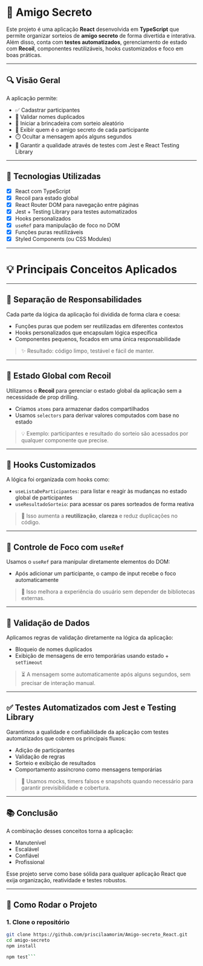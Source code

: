 # 🎁 Amigo Secreto

Este projeto é uma aplicação **React** desenvolvida em **TypeScript** que permite organizar sorteios de **amigo secreto** de forma divertida e interativa.  
Além disso, conta com **testes automatizados**, gerenciamento de estado com **Recoil**, componentes reutilizáveis, hooks customizados e foco em boas práticas.

---

## 🔍 Visão Geral

A aplicação permite:

- ✅ Cadastrar participantes
- 🔁 Validar nomes duplicados
- 🎲 Iniciar a brincadeira com sorteio aleatório
- 👀 Exibir quem é o amigo secreto de cada participante
- ⏱️ Ocultar a mensagem após alguns segundos
- 🧪 Garantir a qualidade através de testes com Jest e React Testing Library

---

## 🧰 Tecnologias Utilizadas

- [x] React com TypeScript  
- [x] Recoil para estado global  
- [x] React Router DOM para navegação entre páginas  
- [x] Jest + Testing Library para testes automatizados  
- [x] Hooks personalizados  
- [x] `useRef` para manipulação de foco no DOM  
- [x] Funções puras reutilizáveis  
- [x] Styled Components (ou CSS Modules)  

---

# 💡 Principais Conceitos Aplicados
---

## 🧱 Separação de Responsabilidades

Cada parte da lógica da aplicação foi dividida de forma clara e coesa:

- Funções puras que podem ser reutilizadas em diferentes contextos
- Hooks personalizados que encapsulam lógica específica
- Componentes pequenos, focados em uma única responsabilidade

> ✨ Resultado: código limpo, testável e fácil de manter.

---

## 🔗 Estado Global com Recoil

Utilizamos o **Recoil** para gerenciar o estado global da aplicação sem a necessidade de prop drilling.

- Criamos `atoms` para armazenar dados compartilhados
- Usamos `selectors` para derivar valores computados com base no estado

> 💡 Exemplo: participantes e resultado do sorteio são acessados por qualquer componente que precise.

---

## 🧠 Hooks Customizados

A lógica foi organizada com hooks como:

- `useListaDeParticipantes`: para listar e reagir às mudanças no estado global de participantes
- `useResultadoSorteio`: para acessar os pares sorteados de forma reativa

> 🔁 Isso aumenta a **reutilização**, **clareza** e reduz duplicações no código.

---

## 🧭 Controle de Foco com `useRef`

Usamos o `useRef` para manipular diretamente elementos do DOM:

- Após adicionar um participante, o campo de input recebe o foco automaticamente

> 🎯 Isso melhora a experiência do usuário sem depender de bibliotecas externas.

---

## 🚫 Validação de Dados

Aplicamos regras de validação diretamente na lógica da aplicação:

- Bloqueio de nomes duplicados
- Exibição de mensagens de erro temporárias usando estado + `setTimeout`

> ⏳ A mensagem some automaticamente após alguns segundos, sem precisar de interação manual.

---

## ✅ Testes Automatizados com Jest e Testing Library

Garantimos a qualidade e confiabilidade da aplicação com testes automatizados que cobrem os principais fluxos:

- Adição de participantes
- Validação de regras
- Sorteio e exibição de resultados
- Comportamento assíncrono como mensagens temporárias

> 🧪 Usamos mocks, timers falsos e snapshots quando necessário para garantir previsibilidade e cobertura.

---

## 📚 Conclusão

A combinação desses conceitos torna a aplicação:

- Manutenível
- Escalável
- Confiável
- Profissional

Esse projeto serve como base sólida para qualquer aplicação React que exija organização, reatividade e testes robustos.

---
## 🚀 Como Rodar o Projeto

### 1. Clone o repositório

```bash
git clone https://github.com/priscilaamorim/Amigo-secreto_React.git
cd amigo-secreto
npm install 

npm test```